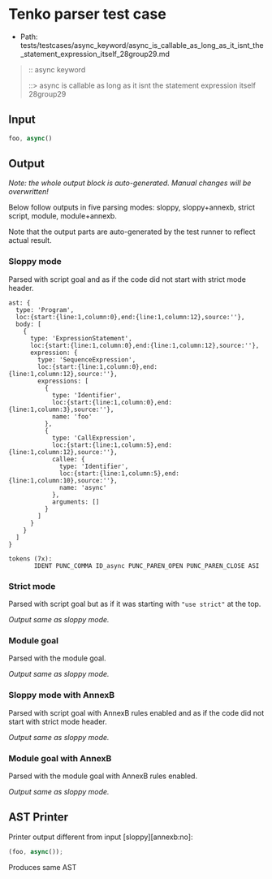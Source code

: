 # Tenko parser test case

- Path: tests/testcases/async_keyword/async_is_callable_as_long_as_it_isnt_the_statement_expression_itself_28group29.md

> :: async keyword
>
> ::> async is callable as long as it isnt the statement expression itself 28group29

## Input

`````js
foo, async()
`````

## Output

_Note: the whole output block is auto-generated. Manual changes will be overwritten!_

Below follow outputs in five parsing modes: sloppy, sloppy+annexb, strict script, module, module+annexb.

Note that the output parts are auto-generated by the test runner to reflect actual result.

### Sloppy mode

Parsed with script goal and as if the code did not start with strict mode header.

`````
ast: {
  type: 'Program',
  loc:{start:{line:1,column:0},end:{line:1,column:12},source:''},
  body: [
    {
      type: 'ExpressionStatement',
      loc:{start:{line:1,column:0},end:{line:1,column:12},source:''},
      expression: {
        type: 'SequenceExpression',
        loc:{start:{line:1,column:0},end:{line:1,column:12},source:''},
        expressions: [
          {
            type: 'Identifier',
            loc:{start:{line:1,column:0},end:{line:1,column:3},source:''},
            name: 'foo'
          },
          {
            type: 'CallExpression',
            loc:{start:{line:1,column:5},end:{line:1,column:12},source:''},
            callee: {
              type: 'Identifier',
              loc:{start:{line:1,column:5},end:{line:1,column:10},source:''},
              name: 'async'
            },
            arguments: []
          }
        ]
      }
    }
  ]
}

tokens (7x):
       IDENT PUNC_COMMA ID_async PUNC_PAREN_OPEN PUNC_PAREN_CLOSE ASI
`````

### Strict mode

Parsed with script goal but as if it was starting with `"use strict"` at the top.

_Output same as sloppy mode._

### Module goal

Parsed with the module goal.

_Output same as sloppy mode._

### Sloppy mode with AnnexB

Parsed with script goal with AnnexB rules enabled and as if the code did not start with strict mode header.

_Output same as sloppy mode._

### Module goal with AnnexB

Parsed with the module goal with AnnexB rules enabled.

_Output same as sloppy mode._

## AST Printer

Printer output different from input [sloppy][annexb:no]:

````js
(foo, async());
````

Produces same AST
